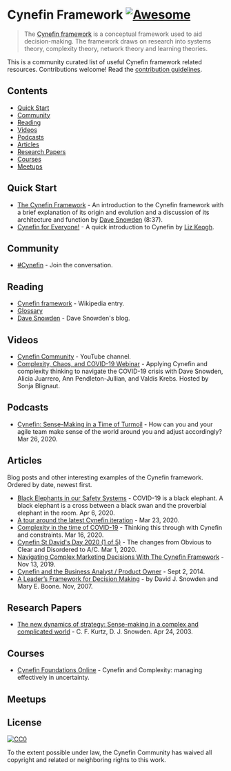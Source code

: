 # Cynefin Framework [![Awesome](https://awesome.re/badge.svg)](https://awesome.re)

> The [Cynefin framework](https://en.wikipedia.org/wiki/Cynefin_framework) is a conceptual framework used to aid decision-making. The framework draws on research into systems theory, complexity theory, network theory and learning theories.

This is a community curated list of useful Cynefin framework related resources. Contributions welcome! Read the [contribution guidelines](contributing.md). 

## Contents

- [Quick Start](#quick-start)
- [Community](#community)
- [Reading](#reading)
- [Videos](#videos)
- [Podcasts](#podcasts)
- [Articles](#articles)
- [Research Papers](#research-papers)
- [Courses](#courses)
- [Meetups](#meetups)

## Quick Start

- [The Cynefin Framework](https://www.youtube.com/watch?v=N7oz366X0-8) - An introduction to the Cynefin framework with a brief explanation of its origin and evolution and a discussion of its architecture and function by [Dave Snowden](https://twitter.com/snowded) (8:37).
- [Cynefin for Everyone!](https://medium.com/@lunivore/cynefin-for-everyone-d5f47d9bd102) - A quick introduction to Cynefin by [Liz Keogh](https://twitter.com/lunivore).

## Community

- [#Cynefin](https://twitter.com/search?q=%23Cynefin) - Join the conversation.

## Reading

- [Cynefin framework](https://en.wikipedia.org/wiki/Cynefin_framework) - Wikipedia entry.
- [Glossary](https://cognitive-edge.com/resources/glossary/)
- [Dave Snowden](http://cognitive-edge.com/blog/author/dave-snowden/) - Dave Snowden's blog.

## Videos

- [Cynefin Community](https://www.youtube.com/channel/UCnUs0sHiVp8tn41ohZYFckA) - YouTube channel.
- [Complexity, Chaos, and COVID-19 Webinar](https://cognitive-edge.wistia.com/medias/y8wjlrc2tb) - Applying Cynefin and complexity thinking to navigate the COVID-19 crisis with Dave Snowden, Alicia Juarrero, Ann Pendleton-Jullian, and Valdis Krebs. Hosted by Sonja Blignaut.

## Podcasts

- [Cynefin: Sense-Making in a Time of Turmoil](https://soundcloud.com/troubleshootingagile/sense-making-framework) - How can you and your agile team make sense of the world around you and adjust accordingly? Mar 26, 2020.

## Articles

Blog posts and other interesting examples of the Cynefin framework. Ordered by date, newest first.

- [Black Elephants in our Safety Systems](http://gswong.com/black-elephants-in-our-safety-systems/) - COVID-19 is a black elephant. A black elephant is a cross between a black swan and the proverbial elephant in the room. Apr 6, 2020.
- [A tour around the latest Cynefin iteration](http://www.chriscorrigan.com/parkinglot/a-tour-around-the-latest-cynefin-iteration/) - Mar 23, 2020.
- [Complexity in the time of COVID-19](http://www.chriscorrigan.com/parkinglot/complexity-in-the-time-of-covid-19/) - Thinking this through with Cynefin and constraints. Mar 16, 2020.
- [Cynefin St David's Day 2020 (1 of 5)](https://cognitive-edge.com/blog/cynefin-st-davids-day-2020-1-of-n/) - The changes from Obvious to Clear and Disordered to A/C. Mar 1, 2020.
- [Navigating Complex Marketing Decisions With The Cynefin Framework](https://www.forbes.com/sites/forbestechcouncil/2019/11/13/navigating-complex-marketing-decisions-with-the-cynefin-framework/) - Nov 13, 2019.
- [Cynefin and the Business Analyst / Product Owner](https://theitriskmanager.com/2014/09/02/cynefin-and-the-business-analyst-product-owner/) - Sept 2, 2014.
- [A Leader’s Framework for Decision Making](https://hbr.org/2007/11/a-leaders-framework-for-decision-making) - by David J. Snowden and Mary E. Boone. Nov, 2007.


## Research Papers

- [The new dynamics of strategy: Sense-making in a complex and complicated world](https://alumni.media.mit.edu/~brooks/storybiz/kurtz.pdf) -  C. F. Kurtz, D. J. Snowden. Apr 24, 2003.

## Courses

- [Cynefin Foundations Online](https://cognitive-edge.com/events/cynefin-foundations-online-2/) - Cynefin and Complexity: managing effectively in uncertainty.

## Meetups

## License

[![CC0](https://mirrors.creativecommons.org/presskit/buttons/88x31/svg/cc-zero.svg)](https://creativecommons.org/publicdomain/zero/1.0)

To the extent possible under law, the Cynefin Community has waived all copyright and related or neighboring rights to this work.
